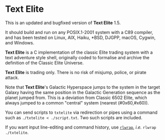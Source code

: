 # Text Elite

This is an updated and bugfixed version of **Text Elite** 1.5.

It should build and run on any POSIX.1-2001 system with a
C89 compiler, and has been tested on Linux, AIX, Haiku,
\*BSD, DJGPP, macOS, Cygwin, and Windows.

**Text Elite** is a C implementation of the classic Elite
trading system with a text adventure style shell, originally
coded to formalise and archive the definition of the Classic
Elite Universe.

**Text Elite** is trading only. There is no risk of misjump,
police, or pirate attack.

Note that **Text Elite**'s Galactic Hyperspace jumps to the
system in the target Galaxy having the same position in the
Galactic Generation sequence as the planet jumped from.
This is a deviation from Classic 6502 Elite, which always
jumped to a common "central" system (nearest (#0x60,#x60)).

You can send scripts to `txtelite` via redirection or pipes
using a command such as `./txtelite < ./script.txt`. Two such
scripts are included.

If you want input line-editing and command history, use
[`rlwrap`](https://github.com/hanslub42/rlwrap), *i.e.*
`rlwrap ./txtelite`.
